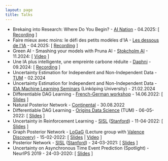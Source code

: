 ```yaml
---
layout: page
title: Talks
---
```


- Brekaing into Research: Where Do You Begin? - [AI Nation](https://open.spotify.com/show/7uNRUfsKlcAYwuB9QVrayL) - 04.2025: \[ [Recording](https://open.spotify.com/episode/28jBsY50zK30d6nOGqkX1f) \]
- Faire mieux avec moins: le défi des petits modèles d'IA - [Les dessous de l'IA](https://open.spotify.com/show/3VL82PYIpcBF1tALroA3ye) - 04.2025: \[ [Recording](https://open.spotify.com/episode/0iboxi8mjQpDWjK4nyO9Ge) \]
- Green AI - Smashing your models with Pruna AI - [Stokcholm AI](https://www.stockholm.ai/) - 11.2024: \[ [Video](https://www.youtube.com/watch?v=Y7BxGsXPb6o) \]
- Une IA plus intelligente, une empreinte carbone réduite - [Daphni](https://www.daphni.com/) - 09.2024: \[ [Recording](https://www.youtube.com/watch?v=gSokxWA9Ij4) \]
- Uncertainty Estimation for Independent and Non-Independent Data - [TUM](https://www.cs.cit.tum.de/daml/startseite/) - 02.2024
- Uncertainty Estimation for Independent and Non-Independent Data - [IDA Machine Learning Seminars](https://www.ida.liu.se/research/machinelearning/seminars/MoreSeminars/SemVT2024.shtml) (Linköping University) - 21.02.2024 
- Differentiable DAG Learning - [French-German workshop](https://t2f7fbf68.emailsys1a.net/mailing/96/5035337/0/1cf03bf50f/index.html) - 14.06.2022: \[ [Slides]() \]
- Natural Posterior Network - [Continental](https://www.continental.com/en/) - 30.08.2022
- Differentiable DAG Learning - [Origins Data Science](https://www.origins-cluster.de/en/) (TUM) - 06-05-2022: \[ [Slides]() \]
- Uncertainty in Reinforcement Learning - [SISL](https://web.stanford.edu/group/sisl/cgi-bin/wordpress/) ([Stanford](https://www.stanford.edu/)) - 11-04-2022: \[ [Slides]() \]
- Graph Posterior Network - [LoGaG](https://hannes-stark.com/logag-reading-group) (Lecture group with [Valence Discovery](https://www.valencediscovery.com/)) - 15-02-2022: \[ [Slides]() \| [Video](https://www.youtube.com/watch?v=O8aRsjcutSY) \]
- Posterior Network - [SISL](https://web.stanford.edu/group/sisl/cgi-bin/wordpress/) ([Stanford](https://www.stanford.edu/)) - 24-03-2021: \[ [Slides]() \]
- Uncertainty on Asynchronous Time Event Prediction (Spotlight) - NeurIPS 2019 - 24-03-2020: \[ [Slides]() \]
